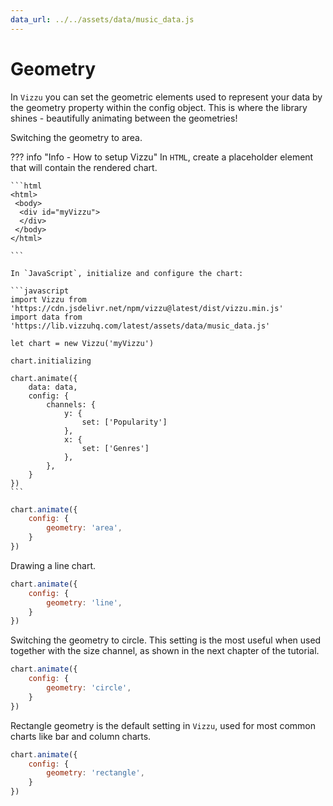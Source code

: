 ```yaml
---
data_url: ../../assets/data/music_data.js
---
```


# Geometry

In `Vizzu` you can set the geometric elements used to represent your data by the
geometry property within the config object. This is where the library shines -
beautifully animating between the geometries!

Switching the geometry to area.

<div id="tutorial_01"></div>

??? info "Info - How to setup Vizzu"
    In `HTML`, create a placeholder element that will contain the rendered
    chart.

    ```html
    <html>
     <body>
      <div id="myVizzu">
      </div>
     </body>
    </html>

    ```

    In `JavaScript`, initialize and configure the chart:

    ```javascript
    import Vizzu from 'https://cdn.jsdelivr.net/npm/vizzu@latest/dist/vizzu.min.js'
    import data from 'https://lib.vizzuhq.com/latest/assets/data/music_data.js'

    let chart = new Vizzu('myVizzu')

    chart.initializing

    chart.animate({
        data: data,
        config: {
            channels: {
                y: {
                    set: ['Popularity']
                },
                x: {
                    set: ['Genres']
                },
            },
        }
    })
    ```

```javascript
chart.animate({
    config: {
        geometry: 'area',
    }
})
```

Drawing a line chart.

<div id="tutorial_02"></div>

```javascript
chart.animate({
    config: {
        geometry: 'line',
    }
})
```

Switching the geometry to circle. This setting is the most useful when used
together with the size channel, as shown in the next chapter of the tutorial.

<div id="tutorial_03"></div>

```javascript
chart.animate({
    config: {
        geometry: 'circle',
    }
})
```

Rectangle geometry is the default setting in `Vizzu`, used for most common
charts like bar and column charts.

<div id="tutorial_04"></div>

```javascript
chart.animate({
    config: {
        geometry: 'rectangle',
    }
})
```

<script src="../geometry.js"></script>

